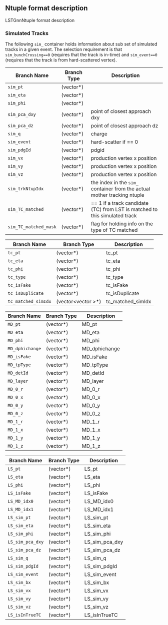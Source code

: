 
## Ntuple format description

LSTGnnNtuple format description

### Simulated Tracks


The following `sim_` container holds information about sub set of simulated tracks in a given event.
The selection requirement is that `sim_bunchCrossing==0` (requires that the track is in-time) and `sim_event==0` (requires that the track is from hard-scattered vertex).

| Branch Name               | Branch Type               | Description         |
| ------------------------- | ------------------------- | ------------------- |
| ```sim_pt```              | (vector<float>*)          |                     |
| ```sim_eta```             | (vector<float>*)          |                     |
| ```sim_phi```             | (vector<float>*)          |                     |
| ```sim_pca_dxy```         | (vector<float>*)          | point of closest approach dxy |
| ```sim_pca_dz```          | (vector<float>*)          | point of closest approach dz  |
| ```sim_q```               | (vector<int>*)            | charge              |
| ```sim_event```           | (vector<int>*)            | hard-scatter if == 0 |
| ```sim_pdgId```           | (vector<int>*)            | pdgid               |
| ```sim_vx```              | (vector<float>*)          | production vertex x position |
| ```sim_vy```              | (vector<float>*)          | production vertex x position |
| ```sim_vz```              | (vector<float>*)          | production vertex x position |
| ```sim_trkNtupIdx```      | (vector<float>*)          | the index in the ```sim_``` container from the actual mother tracking ntuple |
| ```sim_TC_matched```      | (vector<int>*)            | == 1 if a track candidate (TC) from LST is matched to this simulated track |
| ```sim_TC_matched_mask``` | (vector<int>*)            | flag for holding info on the type of TC matched |

| Branch Name         | Branch Type               | Description         |
| ------------------- | ------------------------- | ------------------- |
| ```tc_pt```               | (vector<float>*)          | tc_pt               |
| ```tc_eta```              | (vector<float>*)          | tc_eta              |
| ```tc_phi```              | (vector<float>*)          | tc_phi              |
| ```tc_type```             | (vector<int>*)            | tc_type             |
| ```tc_isFake```           | (vector<int>*)            | tc_isFake           |
| ```tc_isDuplicate```      | (vector<int>*)            | tc_isDuplicate      |
| ```tc_matched_simIdx```   | (vector<vector<int> >*)   | tc_matched_simIdx   |

| Branch Name         | Branch Type               | Description         |
| ------------------- | ------------------------- | ------------------- |
| ```MD_pt```               | (vector<float>*)          | MD_pt               |
| ```MD_eta```              | (vector<float>*)          | MD_eta              |
| ```MD_phi```              | (vector<float>*)          | MD_phi              |
| ```MD_dphichange```       | (vector<float>*)          | MD_dphichange       |
| ```MD_isFake```           | (vector<int>*)            | MD_isFake           |
| ```MD_tpType```           | (vector<int>*)            | MD_tpType           |
| ```MD_detId```            | (vector<int>*)            | MD_detId            |
| ```MD_layer```            | (vector<int>*)            | MD_layer            |
| ```MD_0_r```              | (vector<float>*)          | MD_0_r              |
| ```MD_0_x```              | (vector<float>*)          | MD_0_x              |
| ```MD_0_y```              | (vector<float>*)          | MD_0_y              |
| ```MD_0_z```              | (vector<float>*)          | MD_0_z              |
| ```MD_1_r```              | (vector<float>*)          | MD_1_r              |
| ```MD_1_x```              | (vector<float>*)          | MD_1_x              |
| ```MD_1_y```              | (vector<float>*)          | MD_1_y              |
| ```MD_1_z```              | (vector<float>*)          | MD_1_z              |

| Branch Name         | Branch Type               | Description         |
| ------------------- | ------------------------- | ------------------- |
| ```LS_pt```               | (vector<float>*)          | LS_pt               |
| ```LS_eta```              | (vector<float>*)          | LS_eta              |
| ```LS_phi```              | (vector<float>*)          | LS_phi              |
| ```LS_isFake```           | (vector<int>*)            | LS_isFake           |
| ```LS_MD_idx0```          | (vector<int>*)            | LS_MD_idx0          |
| ```LS_MD_idx1```          | (vector<int>*)            | LS_MD_idx1          |
| ```LS_sim_pt```           | (vector<float>*)          | LS_sim_pt           |
| ```LS_sim_eta```          | (vector<float>*)          | LS_sim_eta          |
| ```LS_sim_phi```          | (vector<float>*)          | LS_sim_phi          |
| ```LS_sim_pca_dxy```      | (vector<float>*)          | LS_sim_pca_dxy      |
| ```LS_sim_pca_dz```       | (vector<float>*)          | LS_sim_pca_dz       |
| ```LS_sim_q```            | (vector<int>*)            | LS_sim_q            |
| ```LS_sim_pdgId```        | (vector<int>*)            | LS_sim_pdgId        |
| ```LS_sim_event```        | (vector<int>*)            | LS_sim_event        |
| ```LS_sim_bx```           | (vector<int>*)            | LS_sim_bx           |
| ```LS_sim_vx```           | (vector<float>*)          | LS_sim_vx           |
| ```LS_sim_vy```           | (vector<float>*)          | LS_sim_vy           |
| ```LS_sim_vz```           | (vector<float>*)          | LS_sim_vz           |
| ```LS_isInTrueTC```       | (vector<int>*)            | LS_isInTrueTC       |
